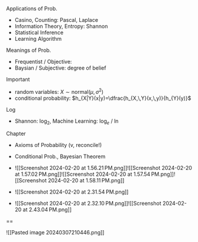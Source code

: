 
Applications of Prob.
- Casino, Counting: Pascal, Laplace
- Information Theory, Entropy: Shannon
- Statistical Inference
- Learning Algorithm

Meanings of Prob.
- Frequentist / Objective:  
- Baysian / Subjective:     degree of belief

Important
- random variables:  $X\sim \text{normal}(\mu,\,\sigma^{2})$
- conditional probability:  $h_{X|Y}(x|y)=\dfrac{h_{X,\,Y}(x,\,y)}{h_{Y}(y)}$

Log
- Shannon: $\log_{2}$,  Machine Learning: $\log_{e}$ / $\ln$

Chapter
- Axioms of Probability (v, reconcile!)
- Conditional Prob., Bayesian Theorem


-   ![[Screenshot 2024-02-20 at 1.56.21 PM.png]]![[Screenshot 2024-02-20 at 1.57.02 PM.png]]![[Screenshot 2024-02-20 at 1.57.54 PM.png]]![[Screenshot 2024-02-20 at 1.58.11 PM.png]]
- ![[Screenshot 2024-02-20 at 2.31.54 PM.png]]
- ![[Screenshot 2024-02-20 at 2.32.10 PM.png]]![[Screenshot 2024-02-20 at 2.43.04 PM.png]]

==

![[Pasted image 20240307210446.png]]